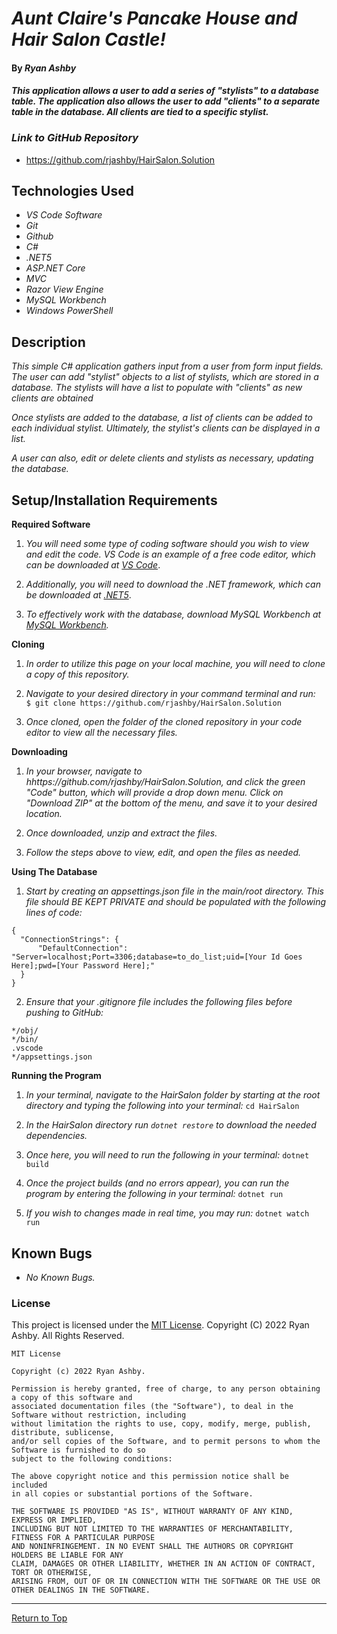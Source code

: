 # _Aunt Claire's Pancake House and Hair Salon Castle!_ 

#### By _**Ryan Ashby**_ 

#### _This application allows a user to add a series of "stylists" to a database table. The application also allows the user to add "clients" to a separate table in the database. All clients are tied to a specific stylist._

### _Link to GitHub Repository_

* https://github.com/rjashby/HairSalon.Solution

## Technologies Used 

* _VS Code Software_
* _Git_
* _Github_
* _C#_
* _.NET5_
* _ASP.NET Core_
* _MVC_
* _Razor View Engine_
* _MySQL Workbench_
* _Windows PowerShell_


## Description 

_This simple C# application gathers input from a user from form input fields. The user can add "stylist" objects to a list of stylists, which are stored in a database. The stylists will have a list to populate with "clients" as new clients are obtained_

_Once stylists are added to the database, a list of clients can be added to each individual stylist. Ultimately, the stylist's clients can be displayed in a list._

_A user can also, edit or delete clients and stylists as necessary, updating the database._
 
## Setup/Installation Requirements 

**Required Software**

1) _You will need some type of coding software should you wish to view and edit the code. VS Code is an example of a free code editor, which can be downloaded at [VS Code](https://code.visualstudio.com/)_.

2) _Additionally, you will need to download the .NET framework, which can be downloaded at [.NET5](https://dotnet.microsoft.com/en-us/download/dotnet/5.0)_.

3) _To effectively work with the database, download MySQL Workbench at [MySQL Workbench](https://dev.mysql.com/downloads/workbench/)._

**Cloning**

1) _In order to utilize this page on your local machine, you will need to clone a copy of this repository._

2) _Navigate to your desired directory in your command terminal and run:_ ``` $ git clone https://github.com/rjashby/HairSalon.Solution```

3) _Once cloned, open the folder of the cloned repository in your code editor to view all the necessary files._


**Downloading**

1) _In your browser, navigate to hhttps://github.com/rjashby/HairSalon.Solution, and click the green "Code" button, which will provide a drop down menu. Click on "Download ZIP" at the bottom of the menu, and save it to your desired location._

2) _Once downloaded, unzip and extract the files._

3) _Follow the steps above to view, edit, and open the files as needed._


**Using The Database** 

1) _Start by creating an appsettings.json file in the main/root directory. This file should BE KEPT PRIVATE and should be populated with the following lines of code:_

```
{
  "ConnectionStrings": {
      "DefaultConnection": "Server=localhost;Port=3306;database=to_do_list;uid=[Your Id Goes Here];pwd=[Your Password Here];"
  }
}
```
2) _Ensure that your .gitignore file includes the following files before pushing to GitHub:_

``` 
*/obj/
*/bin/
.vscode
*/appsettings.json
```

**Running the Program**

1) _In your terminal, navigate to the HairSalon folder by starting at the root directory and typing the following into your terminal:_ ```cd HairSalon```

2) _In the HairSalon directory run ```dotnet restore``` to download the needed dependencies._

3) _Once here, you will need to run the following in your terminal:_ ```dotnet build```

4) _Once the project builds (and no errors appear), you can run the program by entering the following in your terminal:_ ```dotnet run```

5) _If you wish to changes made in real time, you may run:_ ```dotnet watch run```

## Known Bugs 

* _No Known Bugs._  

### License

This project is licensed under the [MIT License](https://opensource.org/licenses/MIT). Copyright (C) 2022 Ryan Ashby. All Rights Reserved.

```
MIT License

Copyright (c) 2022 Ryan Ashby.

Permission is hereby granted, free of charge, to any person obtaining a copy of this software and 
associated documentation files (the "Software"), to deal in the Software without restriction, including 
without limitation the rights to use, copy, modify, merge, publish, distribute, sublicense, 
and/or sell copies of the Software, and to permit persons to whom the Software is furnished to do so 
subject to the following conditions:

The above copyright notice and this permission notice shall be included 
in all copies or substantial portions of the Software.

THE SOFTWARE IS PROVIDED "AS IS", WITHOUT WARRANTY OF ANY KIND, EXPRESS OR IMPLIED, 
INCLUDING BUT NOT LIMITED TO THE WARRANTIES OF MERCHANTABILITY, FITNESS FOR A PARTICULAR PURPOSE 
AND NONINFRINGEMENT. IN NO EVENT SHALL THE AUTHORS OR COPYRIGHT HOLDERS BE LIABLE FOR ANY 
CLAIM, DAMAGES OR OTHER LIABILITY, WHETHER IN AN ACTION OF CONTRACT, TORT OR OTHERWISE, 
ARISING FROM, OUT OF OR IN CONNECTION WITH THE SOFTWARE OR THE USE OR OTHER DEALINGS IN THE SOFTWARE.
```

------------------------------

<a href="#">Return to Top</a>